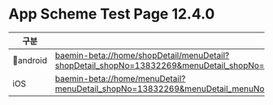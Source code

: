 # App Scheme Test Page 12.4.0

<html>
  <head></head>
  <body>
    <table class="table table-striped">
    <thead>
    <tr>
        <th scope="col">구분</th>
        <th scope="col">경로</th>
    </tr>
    </thead>
    <tbody>
    <tr>
        <td>
            android
        </td>
        <td>
            <a class="baeminScheme" href="baemin-beta://home/shopDetail/menuDetail?shopDetail_shopNo=13832269&menuDetail_shopNo=13832269&menuDetail_menuNo=34422911&menuDetail_categoryTypeCode=4">
              baemin-beta://home/shopDetail/menuDetail?shopDetail_shopNo=13832269&menuDetail_shopNo=13832269&menuDetail_menuNo=34422911&menuDetail_categoryTypeCode=4
          </a>
        </td>
    </tr>
    <tr>
        <td>
            iOS
        </td>
        <td>
            <a class="baeminScheme" href="baemin-beta://home/menuDetail?menuDetail_shopNo=13832269&menuDetail_menuNo=34422911&menuDetail_categoryTypeCode=4">
              baemin-beta://home/menuDetail?menuDetail_shopNo=13832269&menuDetail_menuNo=34422911&menuDetail_categoryTypeCode=4
          </a>
        </td>
    </tr>
    </tbody>

